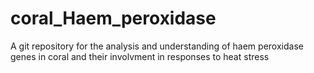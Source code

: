 # coral_Haem_peroxidase
A git repository for the analysis and understanding of haem peroxidase genes in coral and their involvment in responses to heat stress
